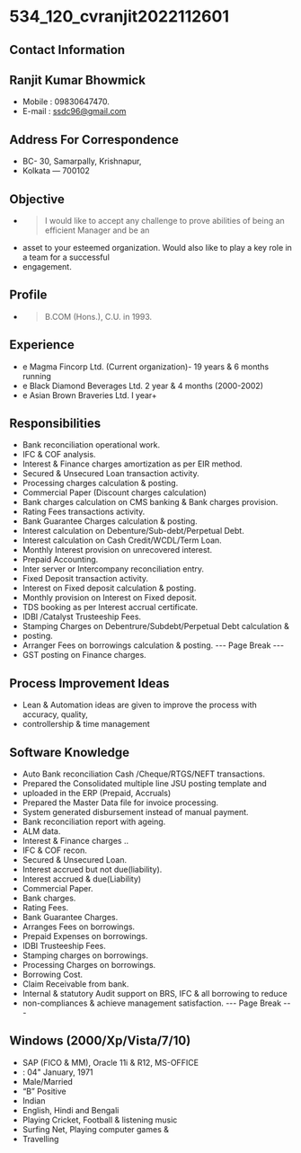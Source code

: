# 534_120_cvranjit2022112601

## Contact Information



## Ranjit Kumar Bhowmick

* Mobile : 09830647470.
* E-mail : ssdc96@gmail.com


## Address For Correspondence

* BC- 30, Samarpally, Krishnapur,
* Kolkata — 700102


## Objective

* > I would like to accept any challenge to prove abilities of being an efficient Manager and be an
* asset to your esteemed organization. Would also like to play a key role in a team for a successful
* engagement.


## Profile

* > B.COM (Hons.), C.U. in 1993.


## Experience

* e Magma Fincorp Ltd. (Current organization)- 19 years & 6 months running
* e Black Diamond Beverages Ltd. 2 year & 4 months (2000-2002)
* e Asian Brown Braveries Ltd. I year+


## Responsibilities

* Bank reconciliation operational work.
* IFC & COF analysis.
* Interest & Finance charges amortization as per EIR method.
* Secured & Unsecured Loan transaction activity.
* Processing charges calculation & posting.
* Commercial Paper (Discount charges calculation)
* Bank charges calculation on CMS banking & Bank charges provision.
* Rating Fees transactions activity.
* Bank Guarantee Charges calculation & posting.
* Interest calculation on Debenture/Sub-debt/Perpetual Debt.
* Interest calculation on Cash Credit/WCDL/Term Loan.
* Monthly Interest provision on unrecovered interest.
* Prepaid Accounting.
* Inter server or Intercompany reconciliation entry.
* Fixed Deposit transaction activity.
* Interest on Fixed deposit calculation & posting.
* Monthly provision on Interest on Fixed deposit.
* TDS booking as per Interest accrual certificate.
* IDBI /Catalyst Trusteeship Fees.
* Stamping Charges on Debentrure/Subdebt/Perpetual Debt calculation &
* posting.
* Arranger Fees on borrowings calculation & posting.
--- Page Break ---
* GST posting on Finance charges.


## Process Improvement Ideas

* Lean & Automation ideas are given to improve the process with accuracy, quality,
* controllership & time management


## Software Knowledge

* Auto Bank reconciliation Cash /Cheque/RTGS/NEFT transactions.
* Prepared the Consolidated multiple line JSU posting template and
* uploaded in the ERP (Prepaid, Accruals)
* Prepared the Master Data file for invoice processing.
* System generated disbursement instead of manual payment.
* Bank reconciliation report with ageing.
* ALM data.
* Interest & Finance charges ..
* IFC & COF recon.
* Secured & Unsecured Loan.
* Interest accrued but not due(liability).
* Interest accrued & due(Liability)
* Commercial Paper.
* Bank charges.
* Rating Fees.
* Bank Guarantee Charges.
* Arranges Fees on borrowings.
* Prepaid Expenses on borrowings.
* IDBI Trusteeship Fees.
* Stamping charges on borrowings.
* Processing Charges on borrowings.
* Borrowing Cost.
* Claim Receivable from bank.
* Internal & statutory Audit support on BRS, IFC & all borrowing to reduce
* non-compliances & achieve management satisfaction.
--- Page Break ---


## Windows (2000/Xp/Vista/7/10)

* SAP (FICO & MM), Oracle 11i & R12, MS-OFFICE
* : 04" January, 1971
* Male/Married
* “B” Positive
* Indian
* English, Hindi and Bengali
* Playing Cricket, Football & listening music
* Surfing Net, Playing computer games &
* Travelling

